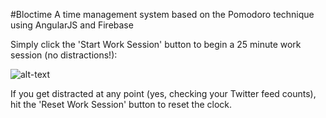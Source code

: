 #Bloctime
A time management system based on the Pomodoro technique using AngularJS and Firebase

Simply click the 'Start Work Session' button to begin a 25 minute work session (no distractions!):

![alt-text](https://github.com/ianroberts131/bloctime/tree/master/app/assets/images)

If you get distracted at any point (yes, checking your Twitter feed counts), hit the 'Reset Work Session' button to reset the clock.